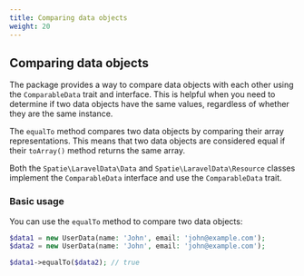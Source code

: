 ```yaml
---
title: Comparing data objects
weight: 20
---
```


## Comparing data objects

The package provides a way to compare data objects with each other using the `ComparableData` trait and interface. This is helpful when you need to determine if two data objects have the same values, regardless of whether they are the same instance.

The `equalTo` method compares two data objects by comparing their array representations. This means that two data objects are considered equal if their `toArray()` method returns the same array.

Both the `Spatie\LaravelData\Data` and `Spatie\LaravelData\Resource` classes implement the `ComparableData` interface and use the `ComparableData` trait.

### Basic usage

You can use the `equalTo` method to compare two data objects:

```php
$data1 = new UserData(name: 'John', email: 'john@example.com');
$data2 = new UserData(name: 'John', email: 'john@example.com');

$data1->equalTo($data2); // true
```
